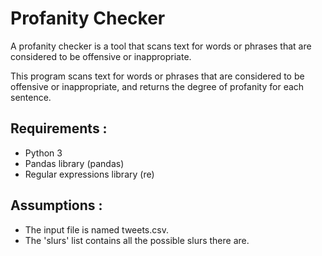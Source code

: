 # Profanity Checker

A profanity checker is a tool that scans text for words or phrases that are considered to be offensive or inappropriate.

This program scans text for words or phrases that are considered to be offensive or inappropriate, and returns the degree of profanity for each sentence.

## Requirements :
- Python 3
- Pandas library (pandas)
- Regular expressions library (re)

## Assumptions :
- The input file is named tweets.csv.
- The 'slurs' list contains all the possible slurs there are.
